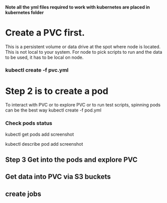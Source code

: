 #### Note all the yml files required to work with kubernetes are placed in kubernetes folder
# Create a PVC first. 
This is a persistent volume or data drive at the spot where node is located. This is not local to your system. For node to pick scripts to run and the data to be used, it has to be local on node.
### kubectl create -f pvc.yml

# Step 2 is to create a pod
To interact with PVC or to explore PVC or to run test scripts, spinning pods can be the best way
kubectl create -f pod.yml

### Check pods status
kubectl get pods
add screenshot

kubectl describe pod <podname>
add screenshot

## Step 3 Get into the pods and explore PVC

## Get data into PVC via S3 buckets

## create jobs
